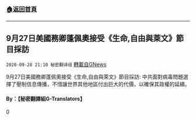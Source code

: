 ###  [:house:返回首頁](https://github.com/ourhimalayas/txt)
---

## 9月27日美國務卿蓬佩奧接受《生命,自由與萊文》節目採訪
`2020-09-28 21:10 秘密翻译组` [轉載自GNews](https://gnews.org/zh-hant/389421/)

9月27日美國務卿蓬佩奧接受《生命,自由與萊文》節目採訪: 中共面對病毒問題選擇了壓制信息傳播，不惜讓世界其他地區付出巨大的代價，以確保其政權的延續。



####  **By：【秘密翻譯組G-Translators】**

0
